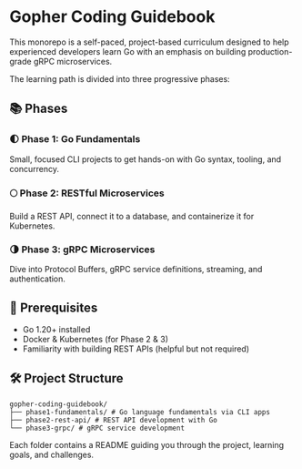 # Gopher Coding Guidebook

This monorepo is a self-paced, project-based curriculum designed to help experienced developers learn Go with an emphasis on building production-grade gRPC microservices.

The learning path is divided into three progressive phases:

## 📚 Phases

### 🌓 Phase 1: Go Fundamentals
Small, focused CLI projects to get hands-on with Go syntax, tooling, and concurrency.

### 🌕 Phase 2: RESTful Microservices
Build a REST API, connect it to a database, and containerize it for Kubernetes.

### 🌗 Phase 3: gRPC Microservices
Dive into Protocol Buffers, gRPC service definitions, streaming, and authentication.

## 🧰 Prerequisites

- Go 1.20+ installed
- Docker & Kubernetes (for Phase 2 & 3)
- Familiarity with building REST APIs (helpful but not required)

## 🛠 Project Structure

```
gopher-coding-guidebook/
├── phase1-fundamentals/ # Go language fundamentals via CLI apps
├── phase2-rest-api/ # REST API development with Go 
└── phase3-grpc/ # gRPC service development
```

Each folder contains a README guiding you through the project, learning goals, and challenges.

